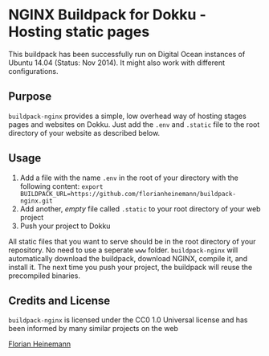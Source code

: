 # NGINX Buildpack for Dokku - Hosting static pages
This buildpack has been successfully run on Digital Ocean instances of Ubuntu 14.04 (Status: Nov 2014). It might also work with different configurations.

## Purpose
`buildpack-nginx` provides a simple, low overhead way of hosting stages pages and websites on Dokku. Just add the `.env` and `.static` file to the root directory of your website as described below.

## Usage
1. Add a file with the name `.env` in the root of your directory with the following content: `export BUILDPACK_URL=https://github.com/florianheinemann/buildpack-nginx.git`
2. Add another, *empty* file called `.static` to your root directory of your web project
3. Push your project to Dokku

All static files that you want to serve should be in the root directory of your repository. No need to use a seperate `www` folder. `buildpack-nginx` will automatically download the buildpack, download NGINX, compile it, and install it. The next time you push your project, the buildpack will reuse the precompiled binaries. 

## Credits and License
`buildpack-nginx` is licensed under the CC0 1.0 Universal license and has been informed by many similar projects on the web

[Florian Heinemann](http://twitter.com/TheSumOfAll/)
